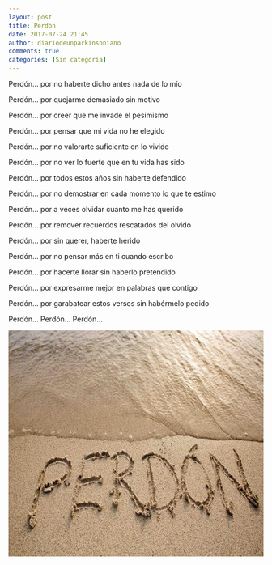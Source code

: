 ```yaml
---
layout: post
title: Perdón
date: 2017-07-24 21:45
author: diariodeunparkinsoniano
comments: true
categories: [Sin categoría]
---
```

<p style="text-align:justify;">Perdón… por no haberte dicho antes nada de lo mío</p>
<p style="text-align:justify;">Perdón… por quejarme demasiado sin motivo</p>
<p style="text-align:justify;">Perdón… por creer que me invade el pesimismo</p>
<p style="text-align:justify;">Perdón… por pensar que mi vida no he elegido</p>
<p style="text-align:justify;">Perdón… por no valorarte suficiente en lo vivido</p>
<p style="text-align:justify;">Perdón… por no ver lo fuerte que en tu vida has sido</p>
<p style="text-align:justify;">Perdón… por todos estos años sin haberte defendido</p>
<p style="text-align:justify;">Perdón… por no demostrar en cada momento lo que te estimo</p>
<p style="text-align:justify;">Perdón... por a veces olvidar cuanto me has querido</p>
<p style="text-align:justify;">Perdón… por remover recuerdos rescatados del olvido</p>
<p style="text-align:justify;">Perdón… por sin querer, haberte herido</p>
<p style="text-align:justify;">Perdón… por no pensar más en ti cuando escribo</p>
<p style="text-align:justify;">Perdón… por hacerte llorar sin haberlo pretendido</p>
<p style="text-align:justify;">Perdón… por expresarme mejor en palabras que contigo</p>
<p style="text-align:justify;">Perdón… por garabatear estos versos sin habérmelo pedido</p>
<p style="text-align:justify;">Perdón… Perdón… Perdón…</p>
<p style="text-align:justify;"><img class="img-fluid"  clasXs="alignnone size-full wp-image-319" src="/assets/images/2017/07/perdon.jpg" alt="perdon" width="900" height="447" /></p>
&nbsp;
